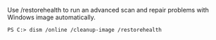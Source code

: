 Use /restorehealth to run an advanced scan and repair problems with Windows image automatically.

`` PS C:> dism /online /cleanup-image /restorehealth ``
